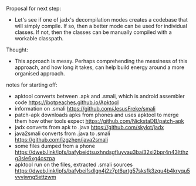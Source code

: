 Proposal for next step:
- Let's see if one of jadx's decompilation modes creates a codebase that will simply compile. If so, then a better mode can be used for individual classes. If not, then the classes can be manually compiled with a workable classpath.

Thought:
- This approach is messy. Perhaps comprehending the messiness of this approach, and how long it takes, can help build energy around a more organised approach.

notes for starting off:

- apktool converts between .apk and .smali, which is android assembler code https://ibotpeaches.github.io/Apktool
- information on .smali https://github.com/JesusFreke/smali
- patch-apk downloads apks from phones and uses apktool to merge them how other tools expect https://github.com/NickstaDB/patch-apk
- jadx converts from apk to .java https://github.com/skylot/jadx
- java2smali converts from .java to .smali https://github.com/izgzhen/java2smali
- some files dumped from a phone https://dweb.link/ipfs/bafybeidtsuxhndsgfluyvau3bai32xi2bpr4n43ltthzg3sle6xg4cszpa
- apktool run on the files, extracted .smali sources https://dweb.link/ipfs/bafybeifsdlgn4j2z7pt6urtg57sksfk3zqu4b4kryqu5vvvjwng5ettzwm
